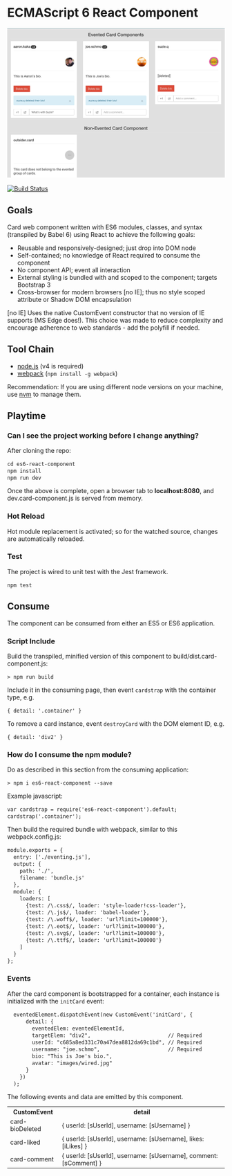 # ECMAScript 6 React Component

![Image](README_pic.jpg?raw=true "screenshot")

[![Build Status](https://travis-ci.org/aaronkaka/es6-react-component.svg?branch=master)](https://travis-ci.org/aaronkaka/es6-react-component)

## Goals

Card web component written with ES6 modules, classes, and syntax (transpiled by Babel 6) using React to achieve the 
following goals:

- Reusable and responsively-designed; just drop into DOM node
- Self-contained; no knowledge of React required to consume the component
- No component API; event all interaction
- External styling is bundled with and scoped to the component; targets Bootstrap 3
- Cross-browser for modern browsers [no IE]; thus no style scoped attribute or Shadow DOM encapsulation

[no IE] Uses the native CustomEvent constructor that no version of IE supports (MS Edge does!). This choice was made to 
reduce complexity and encourage adherence to web standards - add the polyfill if needed.

## Tool Chain

- [node.js](http://nodejs.org) (v4 is required)
- [webpack](https://webpack.github.io/) (`npm install -g webpack`)

Recommendation: If you are using different node versions on your machine, use [nvm](https://github.com/creationix/nvm) 
to manage them.

## Playtime

### Can I see the project working before I change anything?

After cloning the repo:

    cd es6-react-component
    npm install
    npm run dev

Once the above is complete, open a browser tab to **localhost:8080**, and dev.card-component.js is served from memory.

### Hot Reload

Hot module replacement is activated; so for the watched source, changes are automatically reloaded.

### Test

The project is wired to unit test with the Jest framework.

    npm test

## Consume

The component can be consumed from either an ES5 or ES6 application.
     
### Script Include

Build the transpiled, minified version of this component to build/dist.card-component.js:

    > npm run build
    
Include it in the consuming page, then event `cardstrap` with the container type, e.g.

    { detail: '.container' }
    
To remove a card instance, event `destroyCard` with the DOM element ID, e.g.

    { detail: 'div2' }

### How do I consume the npm module?

Do as described in this section from the consuming application:
     
    > npm i es6-react-component --save

Example javascript:

    var cardstrap = require('es6-react-component').default;
    cardstrap('.container');
    
Then build the required bundle with webpack, similar to this webpack.config.js:

    module.exports = {
      entry: ['./eventing.js'],
      output: {
        path: './',
        filename: 'bundle.js'
      },
      module: {
        loaders: [
          {test: /\.css$/, loader: 'style-loader!css-loader'},
          {test: /\.js$/, loader: 'babel-loader'},
          {test: /\.woff$/, loader: 'url?limit=100000'},
          {test: /\.eot$/, loader: 'url?limit=100000'},
          {test: /\.svg$/, loader: 'url?limit=100000'},
          {test: /\.ttf$/, loader: 'url?limit=100000'}
        ]
      }
    };
    
### Events

After the card component is bootstrapped for a container, each instance is initialized with the `initCard` event:

      eventedElement.dispatchEvent(new CustomEvent('initCard', {
          detail: {
            eventedElem: eventedElementId,
            targetElem: "div2",                         // Required
            userId: "c685a8ed331c70a47dea8812da69c1bd", // Required
            username: "joe.schmo",                      // Required
            bio: "This is Joe's bio.",
            avatar: "images/wired.jpg"
          }
        })
      );

The following events and data are emitted by this component.

<table>
    <tr>
        <th>CustomEvent</th><th>detail</th>
    </tr>
    <tr>
        <td>card-bioDeleted</td><td>{ userId: [sUserId], username: [sUsername] }</td>
    </tr>
    <tr>
        <td>card-liked</td><td>{ userId: [sUserId], username: [sUsername], likes: [iLikes] }</td>
    </tr>
    <tr>
        <td>card-comment</td><td>{ userId: [sUserId], username: [sUsername], comment: [sComment] }</td>
    </tr>
</table>